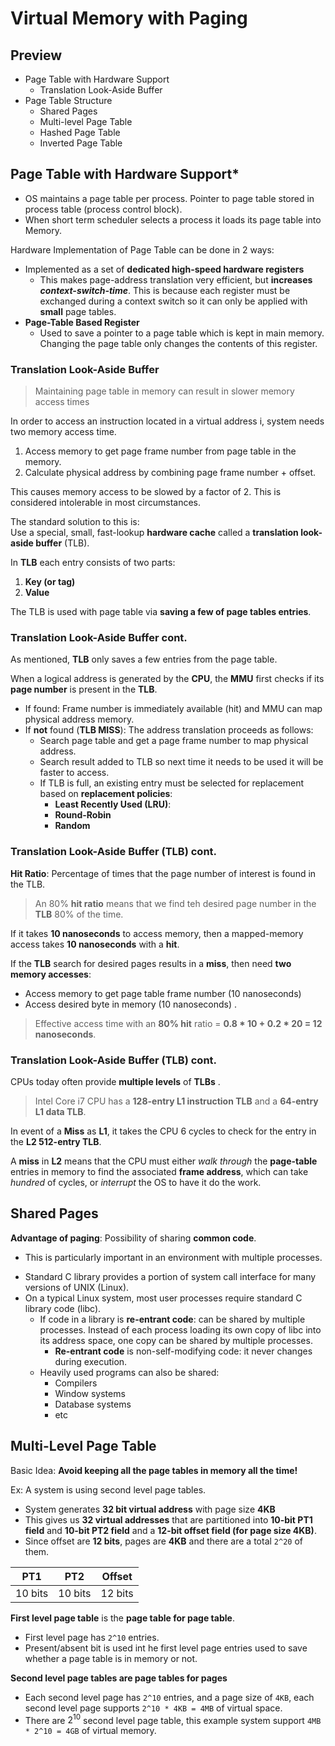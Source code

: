 # Virtual Memory with Paging
## Preview
- Page Table with Hardware Support
    - Translation Look-Aside Buffer
- Page Table Structure
    - Shared Pages
    - Multi-level Page Table
    - Hashed Page Table
    - Inverted Page Table  

## Page Table with Hardware Support* 
- OS maintains a page table per process. Pointer to page table stored in process table (process control block).
- When short term scheduler selects a process it loads its page table into Memory.  

Hardware Implementation of Page Table can be done in 2 ways:
- Implemented as a set of **dedicated high-speed hardware registers**
    - This makes page-address translation very efficient, but **increases *context-switch-time***. This is because each register must be exchanged during a context switch so it can only be applied with **small** page tables. 
- **Page-Table Based Register** 
    - Used to save a pointer to a page table which is kept in main memory. Changing the page table only changes the contents of this register.  

### Translation Look-Aside Buffer 
> Maintaining page table in memory can result in slower memory access times  

In order to access an instruction located in a virtual address i, system needs two memory access time.  
1. Access memory to get page frame number from page table in the memory.  
2. Calculate physical address by combining page frame number + offset.  

This causes memory access to be slowed by a factor of 2. This is considered intolerable in most circumstances.  

The standard solution to this is:  
Use a special, small, fast-lookup **hardware cache** called a **translation look-aside buffer** (TLB).  

In **TLB** each entry consists of two parts:
1. **Key (or tag)**
2. **Value**  

The TLB is used with page table via **saving a few of page tables entries**.  

### Translation Look-Aside Buffer cont.  
As mentioned, **TLB** only saves a few entries from the page table.  

When a logical address is generated by the **CPU**, the **MMU** first checks if its **page number** is present in the **TLB**.  
- If found: Frame number is immediately available (hit) and MMU can map physical address memory.  
- If **not** found (**TLB MISS**): The address translation proceeds as follows:
    - Search page table and get a page frame number to map physical address.
    - Search result added to TLB so next time it needs to be used it will be faster to access.
    - If TLB is full, an existing entry must be selected for replacement based on **replacement policies**:
        - **Least Recently Used (LRU)**:
        - **Round-Robin**
        - **Random**

### Translation Look-Aside Buffer (TLB) cont.  
**Hit Ratio**: Percentage of times that the page number of interest is found in the TLB.  

>An 80% **hit ratio** means that we find teh desired page number in the **TLB** 80% of the time.  

If it takes **10 nanoseconds** to access memory, then a mapped-memory access takes **10 nanoseconds** with a **hit**.  

If the **TLB** search for desired pages results in a **miss**, then need **two memory accesses**:  
- Access memory to get page table frame number (10 nanoseconds)
- Access desired byte in memory (10 nanoseconds) . 

>Effective access time with an **80% hit** ratio = **0.8 * 10 + 0.2 * 20 = 12 nanoseconds**.  

### Translation Look-Aside Buffer (TLB) cont.  
CPUs today often provide **multiple levels** of **TLBs** . 
> Intel Core i7 CPU has a **128-entry L1 instruction TLB** and a **64-entry L1 data TLB**.  

In event of a **Miss** as **L1**, it takes the CPU 6 cycles to check for the entry in the **L2 512-entry TLB**.  

A **miss** in **L2** means that the CPU must either *walk through* the **page-table** entries in memory to find the associated **frame address**, which can take *hundred* of cycles, or *interrupt* the OS to have it do the work.  

## Shared Pages 
**Advantage of paging**: Possibility of sharing **common code**. 
- This is particularly important in an environment with multiple processes.  

* Standard C library provides a portion of system call interface for many versions of UNIX (Linux).  
* On a typical Linux system, most user processes require standard C library code (libc).
    - If code in a library is **re-entrant code**: can be shared by multiple processes. Instead of each process loading its own copy of libc into its address space, one copy can be shared by multiple processes.
        - **Re-entrant code** is non-self-modifying code: it never changes during execution.
    - Heavily used programs can also be shared:
        - Compilers
        - Window systems
        - Database systems
        - etc

## Multi-Level Page Table 
Basic Idea: **Avoid keeping all the page tables in memory all the time!** 

Ex: A system is using second level page tables.
- System generates **32 bit virtual address** with page size **4KB**
- This gives us **32 virtual addresses** that are partitioned into **10-bit PT1 field** and **10-bit PT2 field** and a **12-bit offset field (for page size 4KB)**.  
- Since offset are **12 bits**, pages are **4KB** and there are a total `2^20` of them.

| PT1  | PT2  | Offset |
|------|------|--------|
| 10 bits | 10 bits  | 12 bits | 

**First level page table** is the **page table for page table**.
- First level page has `2^10` entries.
- Present/absent bit is used int he first level page entries used to save whether a page table is in memory or not. 

**Second level page tables are page tables for pages**
- Each second level page has `2^10` entries, and a page size of `4KB`, each second level page supports `2^10 * 4KB = 4MB` of virtual space.
- There are $2^{10}$ second level page table, this example system support `4MB * 2^10 = 4GB` of virtual memory.


